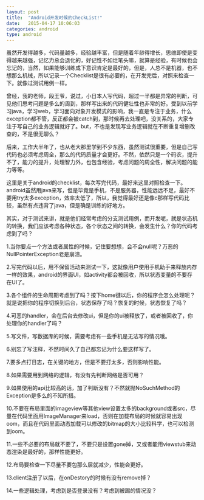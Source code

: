 ```yaml
---
layout: post
title:  "Android开发时候的CheckList!"
date:   2015-04-17 10:06:03
categories: android
type: android
---
```


虽然开发得越多，代码量越多，经验越丰富，但是随着年龄得增长，思维即使是变得越来越强，记忆力总会退化的，好记性不如烂笔头嘛，就算是经验，有时候也会忘记的，当然，如果能够训练成下意识肯定是最好的，但是，人总不是机器，也不想那么机械，所以记录一个Checklist是很有必要的，在开发完后，对照来检查一下。就像过测试用例一样。

曾经，我的老师，段王爷，说过，小日本人写代码，超过一半都是异常的判断，可见他们思考问题是多么的周到，那样写出来的代码健壮性也非常的好。受到以前学习java，学习web，学习面向对象开发模式的影响，我一直是专注于业务，什么exception都不管，反正都会被catch到，那时候再去处理吧，没关系的，大家专注于写自己的业务逻辑就好了。but，不也是发现写业务逻辑就在不断重复增删改查的，不是很无聊么？

后来，工作大半年了，也从老大那里学到不少东西，虽然测试很重要，但是自己写代码也必须考虑周全，那么的代码质量才会更好。不然，依然只是一个码农，提升不了，能力的提升，处理智力外，也包含经验，考虑问题的周全性，解决问题的能力等等。

这里是关于android的checklist，每次写完代码，最好来这里对照检查一下。android虽然用java来写，但是毕竟是手机，不是服务器，性能远远不足，最好不要用try太多exception，效率太低了，所以，我觉得最好还是像c那样写代码比较，虽然有点违背了java，但是确是训练的好地方。

其实，对于测试来讲，就是他们经常考虑的分支测试用例，而开发呢，就是状态机的转换，我们应该考虑各种状态，各个状态之间的转换，会发生什么？你的代码考虑到了吗？

1.当你要点一个方法或者属性的时候，记住要想想，会不会null呢？万恶的NullPointerException老是崩溃。

2.写完代码以后，用不保留活动来测试一下，这就像用户使用手机助手来释放内存一样的效果，android的界面UI，如activity都会被回收，所以状态变量的不要存在UI了。

3.各个组件的生命周期考虑到了吗？按下home键以后，你的程序会怎么处理呢？就是说把你的程序切换到后台，状态保存了吗？恢复的时候，状态恢复了吗？

4.可恶的handler，会在后台去修改ui，但是你的ui被释放了，或者被回收了，你处理你的handler了吗？

5.写文件，写数据库的时候，需要考虑有一些手机是无法写的情况哦。

6.别忘了写注释，不然时间久了自己都忘记为什么要这样写了。

7.要多点打日志，在关键的地方，但是不要打太多，否则影响性能。

8.如果需要用到网络的逻辑，有没有先判断网络是否可用？

9.如果使用的api比较高的话，加了判断没有？不然就抛NoSuchMethod的Exception是多么的不知所措。

10.不要在布局里面的imageview等其他view设置太多的background或者src，尽量在代码里面用ImageManager来load，否则在加载布局的时候就容易出现oom，而且在代码里面动态加载可以修改的bitmap的大小比较科学，也可以检测到oom。

11.一些不必要的布局就不要了，不要只是设置gone掉，又或者能用viewstub来动态渲染是最好的，那样性能更好。

12.布局要检查一下尽量不要包那么层就减少，性能会更好。

13.client注册了以后，在onDestory的时候有没有remove掉？  

14.一些逻辑处理，考虑到是否登录没有？考虑到被踢的情况没？